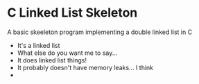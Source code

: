 # C Linked List Skeleton
 A basic skeeleton program implementing a double linked list in C
* It's a linked list
* What else do you want me to say... 
* It does linked list things!
* It probably doesn't have memory leaks... I think
* 
